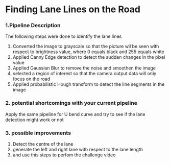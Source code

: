 # **Finding Lane Lines on the Road** 




### 1.Pipeline Description

The following steps were done to identify the lane lines

1. Converted the image to grayscale so that the picture wil be seen with respect to brightness value, where 0 equals black and 255 equals white
2. Applied Canny Edge detection to detect the sudden changes in the pixel value
3. Applied Gaussian Blur to remove the noise and smoothen the image
4. selected a region of interest so that the camera output data will only focus on the road
5. Applied probabilistic Hough transform to detect the line segments in the image


### 2. potential shortcomings with your current pipeline

Apply the same pipeline for U bend curve and try to see if the lane detection might work or not

### 3. possible improvements 

1. Detect the centre of the lane
2. generate the left and right lane with respect to the lane length 
3. and use this steps to perfom the challenge video